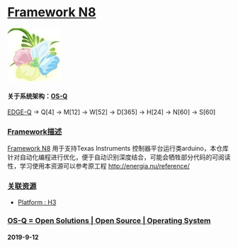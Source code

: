 ﻿# [Framework N8](https://github.com/OS-Q/N8)
[![sites](OS-Q/OS-Q.png)](http://www.OS-Q.com)
#### 关于系统架构：[OS-Q](https://github.com/OS-Q/OS-Q)

[EDGE-Q](https://github.com/OS-Q/EDGE-Q) -> Q[4] -> M[12] -> W[52] -> D[365] -> H[24] -> N[60] -> S[60]

### [Framework描述](https://github.com/OS-Q/N8/wiki) 

[Framework N8](https://github.com/OS-Q/N8) 用于支持Texas Instruments 控制器平台运行类arduino，本仓库针对自动化编程进行优化，便于自动识别深度结合，可能会牺牲部分代码的可阅读性，学习使用本资源可以参考原工程 http://energia.nu/reference/

### [关联资源](https://github.com/OS-Q/)

*  [ Platform : H3](https://github.com/OS-Q/H3) 

### [OS-Q = Open Solutions | Open Source |  Operating System ](http://www.OS-Q.com/N8)
####  2019-9-12